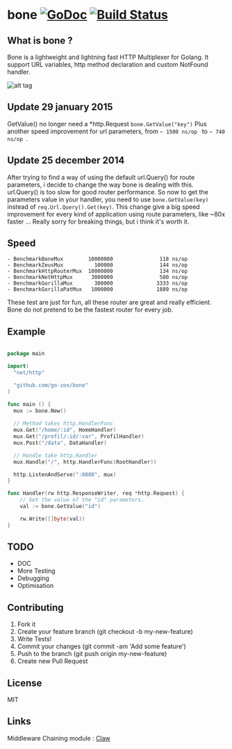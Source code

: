bone [![GoDoc](https://godoc.org/github.com/squiidz/bone?status.png)](http://godoc.org/github.com/go-zoo/bone) [![Build Status](https://travis-ci.org/go-zoo/bone.svg)](https://travis-ci.org/go-zoo/bone)
=======

## What is bone ?

Bone is a lightweight and lightning fast HTTP Multiplexer for Golang. It support URL variables, http method declaration
and custom NotFound handler.

![alt tag](https://c2.staticflickr.com/2/1070/540747396_5542b42cca_z.jpg)

## Update 29 january 2015

GetValue() no longer need a *http.Request ``` bone.GetValue("key") ```
Plus another speed improvement for url parameters, from ```~ 1500 ns/op ``` to ```~ 740 ns/op ```. 

## Update 25 december 2014

After trying to find a way of using the default url.Query() for route parameters, i decide to change the way bone is dealing with this. url.Query() is too slow for good router performance.
So now to get the parameters value in your handler, you need to use 
` bone.GetValue(key) ` instead of ` req.Url.Query().Get(key) `.
This change give a big speed improvement for every kind of application using route parameters, like ~80x faster ...
Really sorry for breaking things, but i think it's worth it.  

## Speed

```
- BenchmarkBoneMux        10000000               118 ns/op
- BenchmarkZeusMux          100000               144 ns/op
- BenchmarkHttpRouterMux  10000000               134 ns/op
- BenchmarkNetHttpMux      3000000               580 ns/op
- BenchmarkGorillaMux       300000              3333 ns/op
- BenchmarkGorillaPatMux   1000000              1889 ns/op
```

 These test are just for fun, all these router are great and really efficient. 
 Bone do not pretend to be the fastest router for every job. 

## Example

``` go

package main

import(
  "net/http"

  "github.com/go-zoo/bone"
)

func main () {
  mux := bone.New()
  
  // Method takes http.HandlerFunc
  mux.Get("/home/:id", HomeHandler)
  mux.Get("/profil/:id/:var", ProfilHandler)
  mux.Post("/data", DataHandler)

  // Handle take http.Handler
  mux.Handle("/", http.HandlerFunc(RootHandler))

  http.ListenAndServe(":8080", mux)
}

func Handler(rw http.ResponseWriter, req *http.Request) {
	// Get the value of the "id" parameters.
	val := bone.GetValue("id")

	rw.Write([]byte(val))
}

```
## TODO

- DOC
- More Testing
- Debugging
- Optimisation

## Contributing

1. Fork it
2. Create your feature branch (git checkout -b my-new-feature)
3. Write Tests!
4. Commit your changes (git commit -am 'Add some feature')
5. Push to the branch (git push origin my-new-feature)
6. Create new Pull Request

## License
MIT

## Links

Middleware Chaining module : [Claw](https://github.com/go-zoo/claw)
